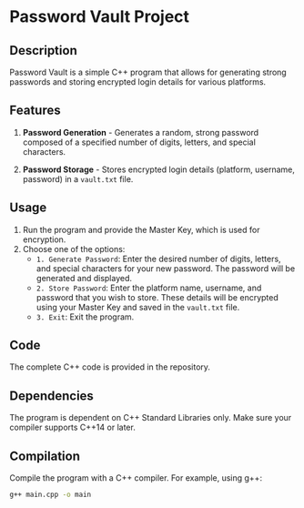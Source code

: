# Password Vault Project

## Description
Password Vault is a simple C++ program that allows for generating strong passwords and storing encrypted login details for various platforms.

## Features

1. **Password Generation** - Generates a random, strong password composed of a specified number of digits, letters, and special characters.

2. **Password Storage** - Stores encrypted login details (platform, username, password) in a `vault.txt` file.

## Usage

1. Run the program and provide the Master Key, which is used for encryption.
2. Choose one of the options:
    - `1. Generate Password`: Enter the desired number of digits, letters, and special characters for your new password. The password will be generated and displayed.
    - `2. Store Password`: Enter the platform name, username, and password that you wish to store. These details will be encrypted using your Master Key and saved in the `vault.txt` file.
    - `3. Exit`: Exit the program.

## Code
The complete C++ code is provided in the repository.

## Dependencies
The program is dependent on C++ Standard Libraries only. Make sure your compiler supports C++14 or later.

## Compilation
Compile the program with a C++ compiler. For example, using g++:

```bash
g++ main.cpp -o main
